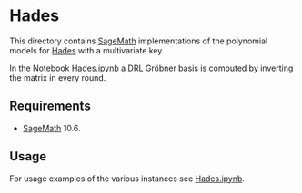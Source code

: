 # Hades
This directory contains [SageMath](https://www.sagemath.org/) implementations of the polynomial models for [Hades](https://doi.org/10.1007/978-3-030-45724-2_23) with a multivariate key.

In the Notebook [Hades.ipynb](./Hades.ipynb) a DRL Gröbner basis is computed by inverting the matrix in every round.

## Requirements
- [SageMath](https://www.sagemath.org/) 10.6.

## Usage
For usage examples of the various instances see [Hades.ipynb](./Hades.ipynb).
